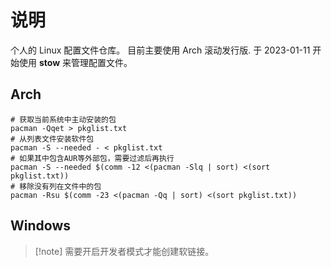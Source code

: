 # 说明

个人的 Linux 配置文件仓库。
目前主要使用 Arch 滚动发行版.
于 2023-01-11 开始使用 **stow** 来管理配置文件。

## Arch

```shell
# 获取当前系统中主动安装的包
pacman -Qqet > pkglist.txt
# 从列表文件安装软件包
pacman -S --needed - < pkglist.txt
# 如果其中包含AUR等外部包，需要过滤后再执行
pacman -S --needed $(comm -12 <(pacman -Slq | sort) <(sort pkglist.txt))
# 移除没有列在文件中的包
pacman -Rsu $(comm -23 <(pacman -Qq | sort) <(sort pkglist.txt))
```

## Windows

> [!note] 需要开启开发者模式才能创建软链接。
